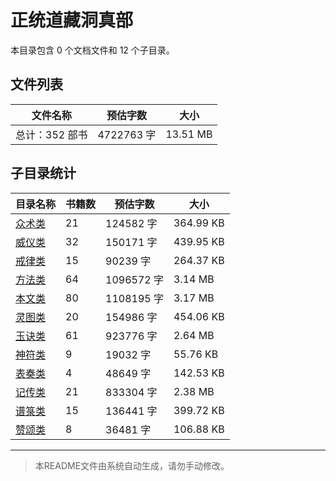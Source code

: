 # 正统道藏洞真部

本目录包含 0 个文档文件和 12 个子目录。

## 文件列表

| 文件名称 | 预估字数 | 大小 |
|---------|---------|------|
| 总计：352 部书 | 4722763 字 | 13.51 MB |

## 子目录统计

| 目录名称 | 书籍数 | 预估字数 | 大小 |
|---------|--------|----------|------|
| [众术类](道藏/正统道藏洞真部/众术类/README.md) | 21 | 124582 字 | 364.99 KB |
| [威仪类](道藏/正统道藏洞真部/威仪类/README.md) | 32 | 150171 字 | 439.95 KB |
| [戒律类](道藏/正统道藏洞真部/戒律类/README.md) | 15 | 90239 字 | 264.37 KB |
| [方法类](道藏/正统道藏洞真部/方法类/README.md) | 64 | 1096572 字 | 3.14 MB |
| [本文类](道藏/正统道藏洞真部/本文类/README.md) | 80 | 1108195 字 | 3.17 MB |
| [灵图类](道藏/正统道藏洞真部/灵图类/README.md) | 20 | 154986 字 | 454.06 KB |
| [玉诀类](道藏/正统道藏洞真部/玉诀类/README.md) | 61 | 923776 字 | 2.64 MB |
| [神符类](道藏/正统道藏洞真部/神符类/README.md) | 9 | 19032 字 | 55.76 KB |
| [表奏类](道藏/正统道藏洞真部/表奏类/README.md) | 4 | 48649 字 | 142.53 KB |
| [记传类](道藏/正统道藏洞真部/记传类/README.md) | 21 | 833304 字 | 2.38 MB |
| [谱箓类](道藏/正统道藏洞真部/谱箓类/README.md) | 15 | 136441 字 | 399.72 KB |
| [赞颂类](道藏/正统道藏洞真部/赞颂类/README.md) | 8 | 36481 字 | 106.88 KB |

---

> 本README文件由系统自动生成，请勿手动修改。

